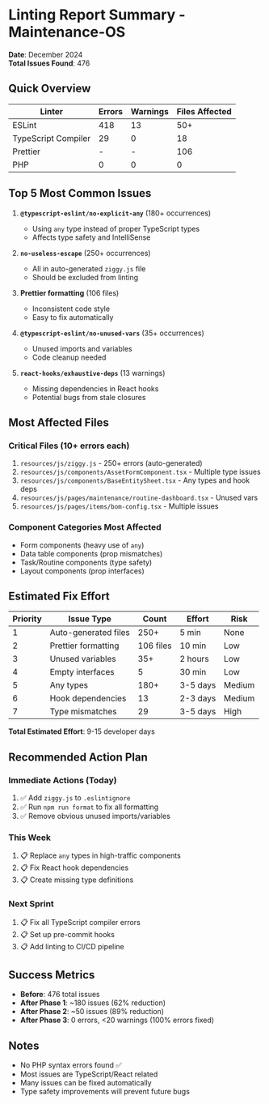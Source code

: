 # Linting Report Summary - Maintenance-OS

**Date**: December 2024  
**Total Issues Found**: 476

## Quick Overview

| Linter | Errors | Warnings | Files Affected |
|--------|--------|----------|----------------|
| ESLint | 418 | 13 | 50+ |
| TypeScript Compiler | 29 | 0 | 18 |
| Prettier | - | - | 106 |
| PHP | 0 | 0 | 0 |

## Top 5 Most Common Issues

1. **`@typescript-eslint/no-explicit-any`** (180+ occurrences)
   - Using `any` type instead of proper TypeScript types
   - Affects type safety and IntelliSense

2. **`no-useless-escape`** (250+ occurrences)
   - All in auto-generated `ziggy.js` file
   - Should be excluded from linting

3. **Prettier formatting** (106 files)
   - Inconsistent code style
   - Easy to fix automatically

4. **`@typescript-eslint/no-unused-vars`** (35+ occurrences)
   - Unused imports and variables
   - Code cleanup needed

5. **`react-hooks/exhaustive-deps`** (13 warnings)
   - Missing dependencies in React hooks
   - Potential bugs from stale closures

## Most Affected Files

### Critical Files (10+ errors each)
1. `resources/js/ziggy.js` - 250+ errors (auto-generated)
2. `resources/js/components/AssetFormComponent.tsx` - Multiple type issues
3. `resources/js/components/BaseEntitySheet.tsx` - Any types and hook deps
4. `resources/js/pages/maintenance/routine-dashboard.tsx` - Unused vars
5. `resources/js/pages/items/bom-config.tsx` - Multiple issues

### Component Categories Most Affected
- Form components (heavy use of `any`)
- Data table components (prop mismatches)
- Task/Routine components (type safety)
- Layout components (prop interfaces)

## Estimated Fix Effort

| Priority | Issue Type | Count | Effort | Risk |
|----------|-----------|-------|--------|------|
| 1 | Auto-generated files | 250+ | 5 min | None |
| 2 | Prettier formatting | 106 files | 10 min | Low |
| 3 | Unused variables | 35+ | 2 hours | Low |
| 4 | Empty interfaces | 5 | 30 min | Low |
| 5 | Any types | 180+ | 3-5 days | Medium |
| 6 | Hook dependencies | 13 | 2-3 days | Medium |
| 7 | Type mismatches | 29 | 3-5 days | High |

**Total Estimated Effort**: 9-15 developer days

## Recommended Action Plan

### Immediate Actions (Today)
1. ✅ Add `ziggy.js` to `.eslintignore`
2. ✅ Run `npm run format` to fix all formatting
3. ✅ Remove obvious unused imports/variables

### This Week
1. 📋 Replace `any` types in high-traffic components
2. 📋 Fix React hook dependencies
3. 📋 Create missing type definitions

### Next Sprint
1. 📋 Fix all TypeScript compiler errors
2. 📋 Set up pre-commit hooks
3. 📋 Add linting to CI/CD pipeline

## Success Metrics
- **Before**: 476 total issues
- **After Phase 1**: ~180 issues (62% reduction)
- **After Phase 2**: ~50 issues (89% reduction)
- **After Phase 3**: 0 errors, <20 warnings (100% errors fixed)

## Notes
- No PHP syntax errors found ✅
- Most issues are TypeScript/React related
- Many issues can be fixed automatically
- Type safety improvements will prevent future bugs 
